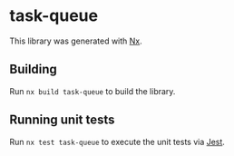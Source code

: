 # task-queue

This library was generated with [Nx](https://nx.dev).

## Building

Run `nx build task-queue` to build the library.

## Running unit tests

Run `nx test task-queue` to execute the unit tests via [Jest](https://jestjs.io).
